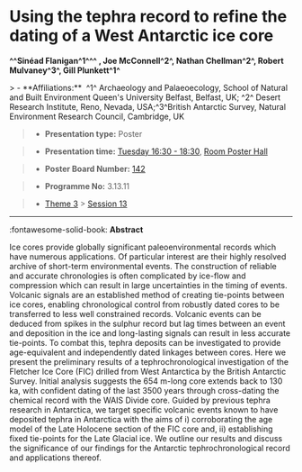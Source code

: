 # Using the tephra record to refine the dating of a West Antarctic ice core

**^^Sinéad Flanigan^1^^^ , Joe McConnell^2^, Nathan Chellman^2^, Robert Mulvaney^3^, Gill Plunkett^1^**

<!-- more -->> - **Affiliations:**  ^1^ Archaeology and Palaeoecology, School of Natural and Built Environment Queen's University Belfast, Belfast, UK; ^2^ Desert Research Institute, Reno, Nevada, USA;^3^British Antarctic Survey, Natural Environment Research Council, Cambridge, UK 

> - **Presentation type:** Poster

> - **Presentation time:** [Tuesday 16:30 - 18:30](../sessions_comparison.md#__tabbed_2_6), [Room Poster Hall](../maps_venue.md#__tabbed_1_1)

> - **Poster Board Number:** [142](../map_poster_boards.md#tuesday)

> - **Programme No:** 3.13.11

> - [Theme 3](../theme3.md) > [Session 13](../sessions/session-3-13.md)

--- 

:fontawesome-solid-book: **Abstract**

Ice cores provide globally significant paleoenvironmental records which have numerous applications. Of particular interest are their highly resolved archive of short-term environmental events. The construction of reliable and accurate chronologies is often complicated by ice-flow and compression which can result in large uncertainties in the timing of events. Volcanic signals are an established method of creating tie-points between ice cores, enabling chronological control from robustly dated cores to be transferred to less well constrained records. Volcanic events can be deduced from spikes in the sulphur record but lag times between an event and deposition in the ice and long-lasting signals can result in less accurate tie-points. To combat this, tephra deposits can be investigated to provide age-equivalent and independently dated linkages between cores.
Here we present the preliminary results of a tephrochronological investigation of the Fletcher Ice Core (FIC) drilled from West Antarctica by the British Antarctic Survey. Initial analysis suggests the 654 m-long core extends back to 130 ka, with confident dating of the last 3500 years through cross-dating the chemical record with the WAIS Divide core. Guided by previous tephra research in Antarctica, we target specific volcanic events known to have deposited tephra in Antarctica with the aims of i) corroborating the age model of the Late Holocene section of the FIC core and, ii) establishing fixed tie-points for the Late Glacial ice. We outline our results and discuss the significance of our findings for the Antarctic tephrochronological record and applications thereof.

